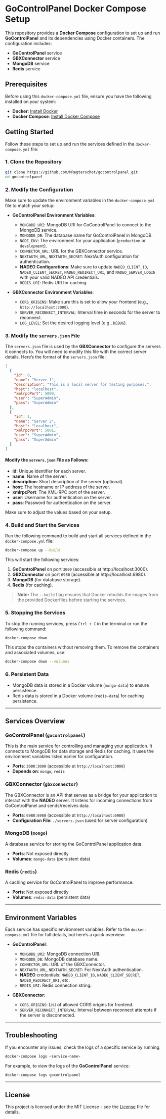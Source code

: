 # **GoControlPanel Docker Compose Setup**

This repository provides a **Docker Compose** configuration to set up and run **GoControlPanel** and its dependencies using Docker containers. The configuration includes:

- **GoControlPanel** service
- **GBXConnector** service
- **MongoDB** service
- **Redis** service

## **Prerequisites**

Before using this `docker-compose.yml` file, ensure you have the following installed on your system:

- **Docker**: [Install Docker](https://www.docker.com/get-started)
- **Docker Compose**: [Install Docker Compose](https://docs.docker.com/compose/install/)

## **Getting Started**

Follow these steps to set up and run the services defined in the `docker-compose.yml` file:

### 1. Clone the Repository

```bash
git clone https://github.com/MRegterschot/gocontrolpanel.git
cd gocontrolpanel
```

### 2. Modify the Configuration

Make sure to update the environment variables in the `docker-compose.yml` file to match your setup:

- **GoControlPanel Environment Variables**:

  - `MONGODB_URI`: MongoDB URI for GoControlPanel to connect to the MongoDB service.
  - `MONGODB_DB`: The database name for GoControlPanel in MongoDB.
  - `NODE_ENV`: The environment for your application (`production` or `development`).
  - `CONNECTOR_URL`: URL for the GBXConnector service.
  - `NEXTAUTH_URL`, `NEXTAUTH_SECRET`: NextAuth configuration for authentication.
  - **NADEO Configurations**: Make sure to update `NADEO_CLIENT_ID`, `NADEO_CLIENT_SECRET`, `NADEO_REDIRECT_URI`, and `NADEO_SERVER_LOGIN` with your valid NADEO API credentials.
  - `REDIS_URI`: Redis URI for caching.

- **GBXConnector Environment Variables**:
  - `CORS_ORIGINS`: Make sure this is set to allow your frontend (e.g., `http://localhost:3000`).
  - `SERVER_RECONNECT_INTERVAL`: Interval time in seconds for the server to reconnect.
  - `LOG_LEVEL`: Set the desired logging level (e.g., `DEBUG`).

### 3. Modify the `servers.json` File

The `servers.json` file is used by the **GBXConnector** to configure the servers it connects to. You will need to modify this file with the correct server details. Here’s the format of the `servers.json` file:

```json
[
  {
    "id": 0,
    "name": "Server 1",
    "description": "This is a local server for testing purposes.",
    "host": "localhost",
    "xmlrpcPort": 5000,
    "user": "SuperAdmin",
    "pass": "SuperAdmin"
  },
  {
    "id": 1,
    "name": "Server 2",
    "host": "localhost",
    "xmlrpcPort": 5001,
    "user": "SuperAdmin",
    "pass": "SuperAdmin"
  }
]
```

#### Modify the `servers.json` File as Follows:

- **id**: Unique identifier for each server.
- **name**: Name of the server.
- **description**: Short description of the server (optional).
- **host**: The hostname or IP address of the server.
- **xmlrpcPort**: The XML-RPC port of the server.
- **user**: Username for authentication on the server.
- **pass**: Password for authentication on the server.

Make sure to adjust the values based on your setup.

### 4. Build and Start the Services

Run the following command to build and start all services defined in the `docker-compose.yml` file:

```bash
docker-compose up --build
```

This will start the following services:

1. **GoControlPanel** on port `3000` (accessible at http://localhost:3000).
2. **GBXConnector** on port `6980` (accessible at http://localhost:6980).
3. **MongoDB** (for database storage).
4. **Redis** (for caching).

> **Note:** The `--build` flag ensures that Docker rebuilds the images from the provided Dockerfiles before starting the services.

### 5. Stopping the Services

To stop the running services, press `Ctrl + C` in the terminal or run the following command:

```bash
docker-compose down
```

This stops the containers without removing them. To remove the containers and associated volumes, use:

```bash
docker-compose down --volumes
```

### 6. Persistent Data

- MongoDB data is stored in a Docker volume (`mongo-data`) to ensure persistence.
- Redis data is stored in a Docker volume (`redis-data`) for caching persistence.

---

## **Services Overview**

### **GoControlPanel** (`gocontrolpanel`)

This is the main service for controlling and managing your application. It connects to MongoDB for data storage and Redis for caching. It uses the environment variables listed earlier for configuration.

- **Ports**: `3000:3000` (accessible at `http://localhost:3000`)
- **Depends on**: `mongo`, `redis`

### **GBXConnector** (`gbxconnector`)

The GBXConnector is an API that serves as a bridge for your application to interact with the **NADEO** server. It listens for incoming connections from GoControlPanel and sends/receives data.

- **Ports**: `6980:6980` (accessible at `http://localhost:6980`)
- **Configuration File**: `./servers.json` (used for server configuration)

### **MongoDB** (`mongo`)

A database service for storing the GoControlPanel application data.

- **Ports**: Not exposed directly
- **Volumes**: `mongo-data` (persistent data)

### **Redis** (`redis`)

A caching service for GoControlPanel to improve performance.

- **Ports**: Not exposed directly
- **Volumes**: `redis-data` (persistent data)

---

## **Environment Variables**

Each service has specific environment variables. Refer to the `docker-compose.yml` file for full details, but here’s a quick overview:

- **GoControlPanel**:

  - `MONGODB_URI`: MongoDB connection URI.
  - `MONGODB_DB`: MongoDB database name.
  - `CONNECTOR_URL`: URL of the GBXConnector.
  - `NEXTAUTH_URL`, `NEXTAUTH_SECRET`: For NextAuth authentication.
  - **NADEO** credentials: `NADEO_CLIENT_ID`, `NADEO_CLIENT_SECRET`, `NADEO_REDIRECT_URI`, etc.
  - `REDIS_URI`: Redis connection string.

- **GBXConnector**:
  - `CORS_ORIGINS`: List of allowed CORS origins for frontend.
  - `SERVER_RECONNECT_INTERVAL`: Interval between reconnect attempts if the server is disconnected.

---

## **Troubleshooting**

If you encounter any issues, check the logs of a specific service by running:

```bash
docker-compose logs <service-name>
```

For example, to view the logs of the **GoControlPanel** service:

```bash
docker-compose logs gocontrolpanel
```

---

## **License**

This project is licensed under the MIT License - see the [License](License) file for details.